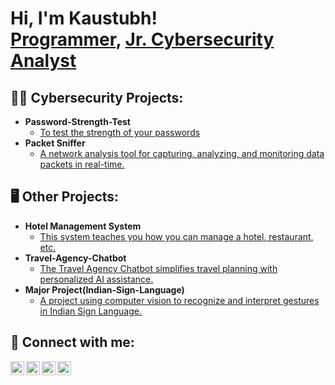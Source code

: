 <h1>Hi, I'm Kaustubh! <br/><a href="https://github.com/KaustubhDesle">Programmer</a>, <a href="www.linkedin.com/in/kaustubh-desle-234167186"> Jr. Cybersecurity Analyst</a></h1>

<h2>👨‍💻 Cybersecurity Projects:</h2>

- <b>Password-Strength-Test</b>
  - [To test the strength of your passwords](https://github.com/KaustubhDesle/Password-Strength-Test)
- <b>Packet Sniffer</b>
  - [A network analysis tool for capturing, analyzing, and monitoring data packets in real-time.](https://github.com/KaustubhDesle/Packet-Sniffer)

<h2>🖥️ Other Projects:</h2>

- <b>Hotel Management System</b>
  - [This system teaches you how you can manage a hotel, restaurant, etc.](https://github.com/KaustubhDesle/Hotel_Management_System)
- <b>Travel-Agency-Chatbot</b>
  - [The Travel Agency Chatbot simplifies travel planning with personalized AI assistance.](https://github.com/KaustubhDesle/Travel-Agency-Chatbot-using-NLP)
- <b>Major Project(Indian-Sign-Language)</b>
  - [A project using computer vision to recognize and interpret gestures in Indian Sign Language.](https://github.com/KaustubhDesle/Major-Project-Indian-Sign-Language-)

<h2> 🤳 Connect with me:</h2>

[<img align="left" alt="kaustubh.desle0705@gmail.com | Email" width="22px" src="https://upload.wikimedia.org/wikipedia/commons/thumb/4/4e/Mail_%28iOS%29.svg/1200px-Mail_%28iOS%29.svg.png" />][email]
[<img align="left" alt="Kaustubh Desle | Facebook" width="22px" src="https://upload.wikimedia.org/wikipedia/commons/thumb/5/51/Facebook_f_logo_%282019%29.svg/1200px-Facebook_f_logo_%282019%29.svg.png" />][facebook]
[<img align="left" alt="kaustubh desle | LinkedIn" width="22px" src="https://upload.wikimedia.org/wikipedia/commons/c/ca/LinkedIn_logo_initials.png" />][linkedin]
[<img align="left" alt="kaustubhdesle | Instagram" width="22px" src="https://upload.wikimedia.org/wikipedia/commons/thumb/a/a5/Instagram_icon.png/1200px-Instagram_icon.png" />][instagram]


[email]: mailto:kaustubh.desle0705@gmail.com
[facebook]: https://www.facebook.com/kaustubh.desle
[instagram]: https://www.instagram.com/kaustubhdesle/
[linkedin]: https://www.linkedin.com/in/kaustubh-desle-234167186/
